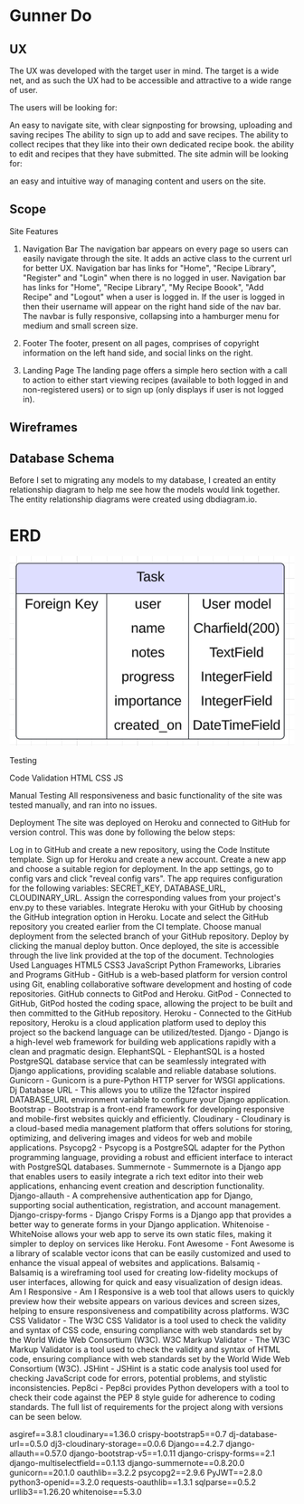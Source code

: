 <h1> Gunner Do </h1>

## UX
The UX was developed with the target user in mind. The target is a wide net, and as such the UX had to be accessible and attractive to a wide range of user.

The users will be looking for:

An easy to navigate site, with clear signposting for browsing, uploading and saving recipes
The ability to sign up to add and save recipes.
The ability to collect recipes that they like into their own dedicated recipe book.
the ability to edit and recipes that they have submitted.
The site admin will be looking for:

an easy and intuitive way of managing content and users on the site.

## Scope
Site Features
1. Navigation Bar
The navigation bar appears on every page so users can easily navigate through the site. It adds an active class to the current url for better UX.
Navigation bar has links for "Home", "Recipe Library", "Register" and "Login" when there is no logged in user.
Navigation bar has links for "Home", "Recipe Library", "My Recipe Boook", "Add Recipe" and "Logout" when a user is logged in.
If the user is logged in then their username will appear on the right hand side of the nav bar.
The navbar is fully responsive, collapsing into a hamburger menu for medium and small screen size.

2. Footer
The footer, present on all pages, comprises of copyright information on the left hand side, and social links on the right.

3. Landing Page
The landing page offers a simple hero section with a call to action to either start viewing recipes (available to both logged in and non-registered users) or to sign up (only displays if user is not logged in).

## Wireframes
## Database Schema

Before I set to migrating any models to my database, I created an entity relationship diagram to help me see how the models would link together.
The entity relationship diagrams were created using dbdiagram.io.

# ERD

![ERD](/media/ERD%20GunnerDo.png)

Testing

Code Validation
HTML
CSS
JS

Manual Testing 
All responsiveness and basic functionality of the site was tested manually, and ran into no issues.

Deployment
The site was deployed on Heroku and connected to GitHub for version control. This was done by following the below steps:

Log in to GitHub and create a new repository, using the Code Institute template.
Sign up for Heroku and create a new account.
Create a new app and choose a suitable region for deployment.
In the app settings, go to config vars and click "reveal config vars".
The app requires configuration for the following variables: SECRET_KEY, DATABASE_URL, CLOUDINARY_URL. Assign the corresponding values from your project's env.py to these variables.
Integrate Heroku with your GitHub by choosing the GitHub integration option in Heroku.
Locate and select the GitHub repository you created earlier from the CI template.
Choose manual deployment from the selected branch of your GitHub repository.
Deploy by clicking the manual deploy button.
Once deployed, the site is accessible through the live link provided at the top of the document.
Technologies Used
Languages
HTML5
CSS3
JavaScript
Python
Frameworks, Libraries and Programs
GitHub - GitHub is a web-based platform for version control using Git, enabling collaborative software development and hosting of code repositories. GitHub connects to GitPod and Heroku.
GitPod - Connected to GitHub, GitPod hosted the coding space, allowing the project to be built and then committed to the GitHub repository.
Heroku - Connected to the GitHub repository, Heroku is a cloud application platform used to deploy this project so the backend language can be utilized/tested.
Django - Django is a high-level web framework for building web applications rapidly with a clean and pragmatic design.
ElephantSQL - ElephantSQL is a hosted PostgreSQL database service that can be seamlessly integrated with Django applications, providing scalable and reliable database solutions.
Gunicorn - Gunicorn is a pure-Python HTTP server for WSGI applications.
Dj Database URL - This allows you to utilize the 12factor inspired DATABASE_URL environment variable to configure your Django application.
Bootstrap - Bootstrap is a front-end framework for developing responsive and mobile-first websites quickly and efficiently.
Cloudinary - Cloudinary is a cloud-based media management platform that offers solutions for storing, optimizing, and delivering images and videos for web and mobile applications.
Psycopg2 - Psycopg is a PostgreSQL adapter for the Python programming language, providing a robust and efficient interface to interact with PostgreSQL databases.
Summernote - Summernote is a Django app that enables users to easily integrate a rich text editor into their web applications, enhancing event creation and description functionality.
Django-allauth - A comprehensive authentication app for Django, supporting social authentication, registration, and account management.
Django-crispy-forms - Django Crispy Forms is a Django app that provides a better way to generate forms in your Django application.
Whitenoise - WhiteNoise allows your web app to serve its own static files, making it simpler to deploy on services like Heroku.
Font Awesome - Font Awesome is a library of scalable vector icons that can be easily customized and used to enhance the visual appeal of websites and applications.
Balsamiq - Balsamiq is a wireframing tool used for creating low-fidelity mockups of user interfaces, allowing for quick and easy visualization of design ideas.
Am I Responsive - Am I Responsive is a web tool that allows users to quickly preview how their website appears on various devices and screen sizes, helping to ensure responsiveness and compatibility across platforms.
W3C CSS Validator - The W3C CSS Validator is a tool used to check the validity and syntax of CSS code, ensuring compliance with web standards set by the World Wide Web Consortium (W3C).
W3C Markup Validator - The W3C Markup Validator is a tool used to check the validity and syntax of HTML code, ensuring compliance with web standards set by the World Wide Web Consortium (W3C).
JSHint - JSHint is a static code analysis tool used for checking JavaScript code for errors, potential problems, and stylistic inconsistencies.
Pep8ci - Pep8ci provides Python developers with a tool to check their code against the PEP 8 style guide for adherence to coding standards.
The full list of requirements for the project along with versions can be seen below.

asgiref==3.8.1
cloudinary==1.36.0
crispy-bootstrap5==0.7
dj-database-url==0.5.0
dj3-cloudinary-storage==0.0.6
Django==4.2.7
django-allauth==0.57.0
django-bootstrap-v5==1.0.11
django-crispy-forms==2.1
django-multiselectfield==0.1.13
django-summernote==0.8.20.0
gunicorn==20.1.0
oauthlib==3.2.2
psycopg2==2.9.6
PyJWT==2.8.0
python3-openid==3.2.0
requests-oauthlib==1.3.1
sqlparse==0.5.2
urllib3==1.26.20
whitenoise==5.3.0

